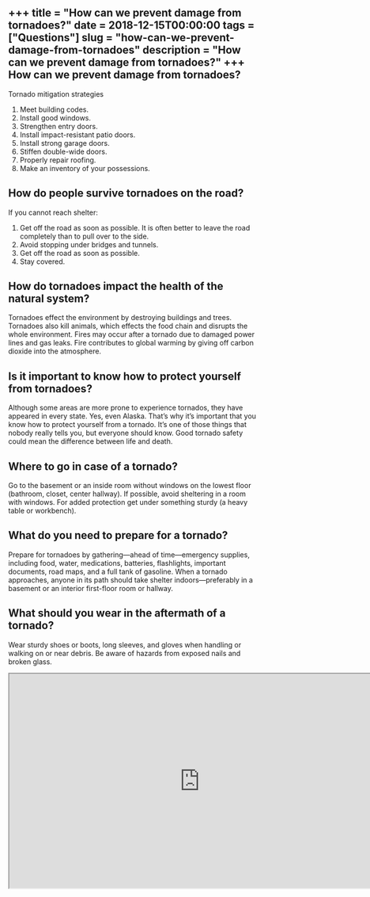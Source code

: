 +++
title = "How can we prevent damage from tornadoes?"
date = 2018-12-15T00:00:00
tags = ["Questions"]
slug = "how-can-we-prevent-damage-from-tornadoes"
description = "How can we prevent damage from tornadoes?"
+++
How can we prevent damage from tornadoes?
-----------------------------------------

Tornado mitigation strategies

1. Meet building codes.
2. Install good windows.
3. Strengthen entry doors.
4. Install impact-resistant patio doors.
5. Install strong garage doors.
6. Stiffen double-wide doors.
7. Properly repair roofing.
8. Make an inventory of your possessions.

How do people survive tornadoes on the road?
--------------------------------------------

If you cannot reach shelter:

1. Get off the road as soon as possible. It is often better to leave the road completely than to pull over to the side.
2. Avoid stopping under bridges and tunnels.
3. Get off the road as soon as possible.
4. Stay covered.

How do tornadoes impact the health of the natural system?
---------------------------------------------------------

Tornadoes effect the environment by destroying buildings and trees. Tornadoes also kill animals, which effects the food chain and disrupts the whole environment. Fires may occur after a tornado due to damaged power lines and gas leaks. Fire contributes to global warming by giving off carbon dioxide into the atmosphere.

Is it important to know how to protect yourself from tornadoes?
---------------------------------------------------------------

Although some areas are more prone to experience tornados, they have appeared in every state. Yes, even Alaska. That’s why it’s important that you know how to protect yourself from a tornado. It’s one of those things that nobody really tells you, but everyone should know. Good tornado safety could mean the difference between life and death.

Where to go in case of a tornado?
---------------------------------

Go to the basement or an inside room without windows on the lowest floor (bathroom, closet, center hallway). If possible, avoid sheltering in a room with windows. For added protection get under something sturdy (a heavy table or workbench).

What do you need to prepare for a tornado?
------------------------------------------

Prepare for tornadoes by gathering—ahead of time—emergency supplies, including food, water, medications, batteries, flashlights, important documents, road maps, and a full tank of gasoline. When a tornado approaches, anyone in its path should take shelter indoors—preferably in a basement or an interior first-floor room or hallway.

What should you wear in the aftermath of a tornado?
---------------------------------------------------

Wear sturdy shoes or boots, long sleeves, and gloves when handling or walking on or near debris. Be aware of hazards from exposed nails and broken glass.

<iframe allow="accelerometer; autoplay; clipboard-write; encrypted-media; gyroscope; picture-in-picture" allowfullscreen="" class="__youtube_prefs__  epyt-is-override  no-lazyload" data-no-lazy="1" data-origheight="433" data-origwidth="770" data-skipgform_ajax_framebjll="" height="433" id="_ytid_72184" loading="lazy" src="https://www.youtube.com/embed/HsLf39h2WBc?enablejsapi=1&autoplay=0&cc_load_policy=0&cc_lang_pref=&iv_load_policy=1&loop=0&modestbranding=0&rel=1&fs=1&playsinline=0&autohide=2&theme=dark&color=red&controls=1&" title="YouTube player" width="770"></iframe>